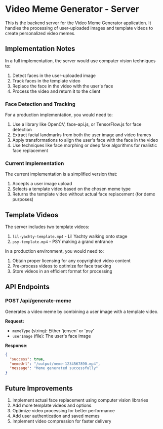 # Video Meme Generator - Server

This is the backend server for the Video Meme Generator application. It handles the processing of user-uploaded images and template videos to create personalized video memes.

## Implementation Notes

In a full implementation, the server would use computer vision techniques to:

1. Detect faces in the user-uploaded image
2. Track faces in the template video
3. Replace the face in the video with the user's face
4. Process the video and return it to the client

### Face Detection and Tracking

For a production implementation, you would need to:

1. Use a library like OpenCV, face-api.js, or TensorFlow.js for face detection
2. Extract facial landmarks from both the user image and video frames
3. Apply transformations to align the user's face with the face in the video
4. Use techniques like face morphing or deep fake algorithms for realistic face replacement

### Current Implementation

The current implementation is a simplified version that:

1. Accepts a user image upload
2. Selects a template video based on the chosen meme type
3. Returns the template video without actual face replacement (for demo purposes)

## Template Videos

The server includes two template videos:

1. `lil-yachty-template.mp4` - Lil Yachty walking onto stage
2. `psy-template.mp4` - PSY making a grand entrance

In a production environment, you would need to:

1. Obtain proper licensing for any copyrighted video content
2. Pre-process videos to optimize for face tracking
3. Store videos in an efficient format for processing

## API Endpoints

### POST /api/generate-meme

Generates a video meme by combining a user image with a template video.

**Request:**
- `memeType` (string): Either 'jensen' or 'psy'
- `userImage` (file): The user's face image

**Response:**
```json
{
  "success": true,
  "memeUrl": "/output/meme-1234567890.mp4",
  "message": "Meme generated successfully"
}
```

## Future Improvements

1. Implement actual face replacement using computer vision libraries
2. Add more template videos and options
3. Optimize video processing for better performance
4. Add user authentication and saved memes
5. Implement video compression for faster delivery 